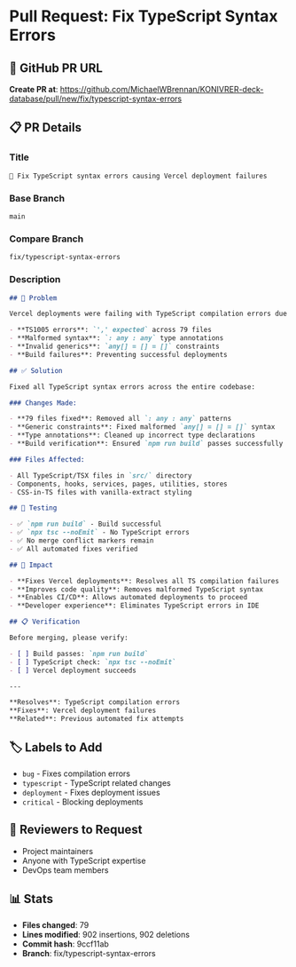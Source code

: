 # Pull Request: Fix TypeScript Syntax Errors

## 🔗 GitHub PR URL

**Create PR at**: https://github.com/MichaelWBrennan/KONIVRER-deck-database/pull/new/fix/typescript-syntax-errors

## 📋 PR Details

### Title

```
🔧 Fix TypeScript syntax errors causing Vercel deployment failures
```

### Base Branch

```
main
```

### Compare Branch

```
fix/typescript-syntax-errors
```

### Description

```markdown
## 🐛 Problem

Vercel deployments were failing with TypeScript compilation errors due to malformed syntax introduced by automated fixes:

- **TS1005 errors**: `',' expected` across 79 files
- **Malformed syntax**: `: any : any` type annotations
- **Invalid generics**: `any[] = [] = []` constraints
- **Build failures**: Preventing successful deployments

## ✅ Solution

Fixed all TypeScript syntax errors across the entire codebase:

### Changes Made:

- **79 files fixed**: Removed all `: any : any` patterns
- **Generic constraints**: Fixed malformed `any[] = [] = []` syntax
- **Type annotations**: Cleaned up incorrect type declarations
- **Build verification**: Ensured `npm run build` passes successfully

### Files Affected:

- All TypeScript/TSX files in `src/` directory
- Components, hooks, services, pages, utilities, stores
- CSS-in-TS files with vanilla-extract styling

## 🧪 Testing

- ✅ `npm run build` - Build successful
- ✅ `npx tsc --noEmit` - No TypeScript errors
- ✅ No merge conflict markers remain
- ✅ All automated fixes verified

## 🚀 Impact

- **Fixes Vercel deployments**: Resolves all TS compilation failures
- **Improves code quality**: Removes malformed TypeScript syntax
- **Enables CI/CD**: Allows automated deployments to proceed
- **Developer experience**: Eliminates TypeScript errors in IDE

## 📋 Verification

Before merging, please verify:

- [ ] Build passes: `npm run build`
- [ ] TypeScript check: `npx tsc --noEmit`
- [ ] Vercel deployment succeeds

---

**Resolves**: TypeScript compilation errors  
**Fixes**: Vercel deployment failures  
**Related**: Previous automated fix attempts
```

## 🏷️ Labels to Add

- `bug` - Fixes compilation errors
- `typescript` - TypeScript related changes
- `deployment` - Fixes deployment issues
- `critical` - Blocking deployments

## 👥 Reviewers to Request

- Project maintainers
- Anyone with TypeScript expertise
- DevOps team members

## 📊 Stats

- **Files changed**: 79
- **Lines modified**: 902 insertions, 902 deletions
- **Commit hash**: 9ccf11ab
- **Branch**: fix/typescript-syntax-errors
